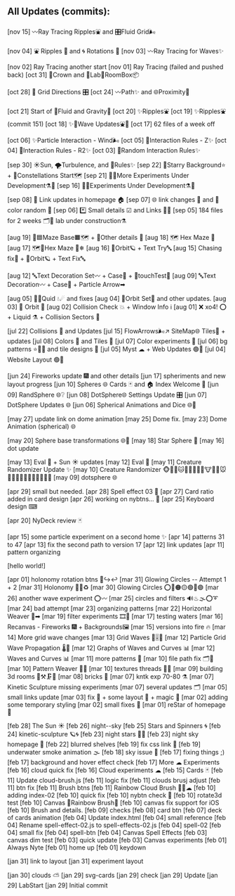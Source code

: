 

## All Updates (commits):

[nov 15]    〰Ray Tracing Ripples⛲ and 🎛Fluid Grid🌬

[nov 04]     ⛲ Ripples 🌊 and 🌀 Rotations 🔄
[nov 03]     〰Ray Tracing for Waves✨

[nov 02]	Ray Tracing another start
[nov 01]	Ray Tracing (failed and pushed back)
[oct 31]	👑Crown and 🧪Lab🔬RoomBox📦

[oct 28]	🎡 Grid Directions 🎛
[oct 24]	〰Path✨ and 🌐Proximity🧮

[oct 21]	Start of 🌊Fluid and Gravity🌌
[oct 20]	✨Ripples⛲
[oct 19]	✨Ripples⛲ (commit 151)
[oct 18]	✨🌊Wave Updates⛲🌈
[oct 17]	62 files of a week off

[oct 06]	✨Particle Interaction - Wind🌬
[oct 05]	🧮Interaction Rules - Z✨
[oct 04]	🧮Interaction Rules - R2✨
[oct 03]	🧮Random Interaction Rules✨

[sep 30]	☀Sun, 🌪Turbulence, and 🧮Rules✨
[sep 22]	🌠Starry Background⭐ + 🌌Constellations Start🗺
[sep 21]	🥽🥼More Experiments Under Development⚗🧪
[sep 16]	🥽🥼Experiments Under Development⚗🧪

[sep 08]	🔗 Link updates in homepage 🏠
[sep 07]	🌐 link changes 🔗 and 🎨 color random 🎲
[sep 06]	*️⃣ Small details ☑ and Links 🔗🌐
[sep 05]	184 files for 2 weeks 🗂📅 lab under construction⚗

[aug 19]	🧭🟦Maze Base🟧🗺 + 💠Other details 🚧
[aug 18]	🗺 Hex Maze 🏁 
[aug 17]	🗺🧭Hex Maze 🏁❄
[aug 16]	🌌Orbit🪐 + Text Try🔤
[aug 15]	Chasing fix💫 + 🌌Orbit🪐 + Text Fix🔤

[aug 12]	🔤Text Decoration Set〰 + Case💫 + 🌈touchTest🎨
[aug 09]	🔤Text Decoration〰 + Case💫 + Particle Arrow➡

[aug 05]	🌌🌊Quid 💧☄ and fixes
[aug 04]	🌌Orbit Set💫 and other updates.
[aug 03]	🌌 Orbit 💫
[aug 02]	Collision Check 💥 + Window Info ℹ
[aug 01]	❌ xo4! ⭕ + Liquid ⚗ + Collision Sectors 💠

[jul 22]	Collisions 🎱 and Updates
[jul 15]	FlowArrows🌬↗ SiteMap🌐 Tiles💠 + updates
[jul 08]	Colors 🎨 and Tiles 💠
[jul 07]	Color experiments 🎨
[jul 06]	bg patterns ⭐🍨🌄 and tile designs 💠
[jul 05]	Myst ☁ + Web Updates 🟢📐
[jul 04]	Website Layout 🟢📐

[jun 24]	Fireworks update 🎆 and other details
[jun 17]	spheriments and new layout progress
[jun 10]	Spheres 🌐 Cards 🃏 and 🏠 Index Welcome 🎐
[jun 09]	RandSphere 🌐❔
[jun 08]	DotSphere🌐 Settings Update 🎛
[jun 07]	DotSphere Updates 🌐
[jun 06]	Spherical Animations and Dice 🌐🎲

[may 27]	update link on dome animation
[may 25]	Dome fix.
[may 23]	Dome Animation (spherical) 🌐

[may 20]	Sphere base transformations 🌐💫
[may 18]	Star Sphere 🚧
[may 16]	dot update

[may 13]	Eval 🔘 + Sun ☀ updates
[may 12]	Eval 🔘
[may 11]	Creature Randomizer Update ✨
[may 10]	Creature Randomizer 🐵🐶🐺🐱🦁🐯🦒🦊🦝🐮🐷🐗🐭🐹🐰🐻🐨🐼🐸🦓🐴🦄🐔🐲
[may 09]	dotsphere 🌐

[apr 29]	small but needed.
[apr 28]	Spell effect 03 🔮
[apr 27]	Card ratio added in card design
[apr 26]	working on nybtns... 🌃
[apr 25]	Keyboard design ⌨

[apr 20]	NyDeck review 🃏

[apr 15]	some particle experiment on a second home ✨
[apr 14]	patterns 31 to 47
[apr 13]	fix the second path to version 17
[apr 12]	link updates
[apr 11]	pattern organizing

[hello world!]

[apr 01]	holonomy rotation btns 🔄↪↩
[mar 31]	Glowing Circles -- Attempt 1 + 2
[mar 31]	Holonomy 💫🌐♻
[mar 30]	Glowing Circles ⭕🔴🟠🟡🟢🔵🟣
[mar 26]	another wave experiment ⭕〰
[mar 25]	circles and filters 🔊♨🌫⭕➰
[mar 24]	bad attempt
[mar 23]	organizing patterns
[mar 22]	Horizontal Weaver 🧵➡
[mar 19]	filter experiments 🎞🧮
[mar 17]	testing waters
[mar 16]	Recanvas - Fireworks 🎆 + Backgrounds🖼
[mar 15]	versions into fire 🔥
[mar 14]	More grid wave changes
[mar 13]	Grid Waves 🌊🎚🧮
[mar 12]	Particle Grid Wave Propagation 🌡🌊
[mar 12]	Graphs of Waves and Curves 📊
[mar 12]	Waves and Curves 📊
[mar 11]	more patterns 🧶
[mar 10]	file path fix 🗂🔧
[mar 10]	Pattern Weaver 🧵🌈
[mar 10]	textures threads 🎨🧵
[mar 09]	building 3d rooms 🧱⚒🗜📐
[mar 08]	bricks 🧱
[mar 07]	kntk exp 70-80 ⚗
[mar 07]	Kinetic Sculpture missing experiments
[mar 07]	several updates 🗂
[mar 05]	small links update
[mar 03]	fix 🔧 + some layout 📐 + magic 🔮
[mar 02]	adding some temporary styling
[mar 02]	small fixes 🔧
[mar 01]	reStar of homepage 🌌

[feb 28]	The Sun ☀
[feb 26]	night--sky
[feb 25]	Stars and Spinners 🌀
[feb 24]	kinetic-sculpture 🪐🌀
[feb 23]	night stars 🌃🌠
[feb 23]	night sky homepage 🌃
[feb 22]	blurred shelves
[feb 19]	fix css link 🔧
[feb 19]	underwater smoke animation 🌫
[feb 18]	sky issue 🌁
[feb 17]	fixing things ;)
[feb 17]	background and hover effect check
[feb 17]	More ☁ Experiments
[feb 16]	cloud quick fix
[feb 16]	Cloud experiments ☁
[feb 15]	Cards 🃏
[feb 11]	Update cloud-brush.js
[feb 11]	logic fix
[feb 11]	clouds brusj adjust
[feb 11]	btn fix
[feb 11]	Brush btns
[feb 11]	Rainbow Cloud Brush 🌈🎨☁
[feb 10]	adding index-02
[feb 10]	quick fix
[feb 10]	nybtn check 🔘
[feb 10]	rotate3d test
[feb 10]	Canvas 🌈Rainbow Brush🎨
[feb 10]	canvas fix support for iOS
[feb 10]	Brush and details.
[feb 09]	checks
[feb 08]	card btn
[feb 07]	deck of cards animation
[feb 04]	Update index.html
[feb 04]	small reference
[feb 04]	Rename spell-effect-02.js to spell-effects-02.js
[feb 04]	spell-02
[feb 04]	small fix
[feb 04]	spell-btn
[feb 04]	Canvas Spell Effects
[feb 03]	canvas dim test
[feb 03]	quick update
[feb 03]	Canvas experiments
[feb 01]	Always Nyte
[feb 01]	home up
[feb 01]	keydown

[jan 31]	link to layout
[jan 31]	experiment layout

[jan 30]	clouds ⛅
[jan 29]	svg-cards
[jan 29]	check
[jan 29]	Update
[jan 29]	LabStart
[jan 29]	Initial commit

